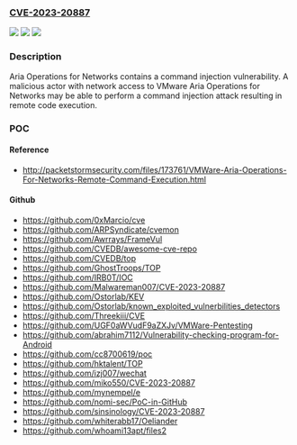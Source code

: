 ### [CVE-2023-20887](https://cve.mitre.org/cgi-bin/cvename.cgi?name=CVE-2023-20887)
![](https://img.shields.io/static/v1?label=Product&message=Aria%20Operations%20for%20Networks%20(Formerly%20vRealize%20Network%20Insight)&color=blue)
![](https://img.shields.io/static/v1?label=Version&message=Aria%20Operations%20for%20Networks%20(Formerly%20vRealize%20Network%20Insight)%206.x%20&color=brightgreen)
![](https://img.shields.io/static/v1?label=Vulnerability&message=Networks%20Command%20Injection%20Vulnerability&color=brightgreen)

### Description

Aria Operations for Networks contains a command injection vulnerability. A malicious actor with network access to VMware Aria Operations for Networks may be able to perform a command injection attack resulting in remote code execution.

### POC

#### Reference
- http://packetstormsecurity.com/files/173761/VMWare-Aria-Operations-For-Networks-Remote-Command-Execution.html

#### Github
- https://github.com/0xMarcio/cve
- https://github.com/ARPSyndicate/cvemon
- https://github.com/Awrrays/FrameVul
- https://github.com/CVEDB/awesome-cve-repo
- https://github.com/CVEDB/top
- https://github.com/GhostTroops/TOP
- https://github.com/IRB0T/IOC
- https://github.com/Malwareman007/CVE-2023-20887
- https://github.com/Ostorlab/KEV
- https://github.com/Ostorlab/known_exploited_vulnerbilities_detectors
- https://github.com/Threekiii/CVE
- https://github.com/UGF0aWVudF9aZXJv/VMWare-Pentesting
- https://github.com/abrahim7112/Vulnerability-checking-program-for-Android
- https://github.com/cc8700619/poc
- https://github.com/hktalent/TOP
- https://github.com/izj007/wechat
- https://github.com/miko550/CVE-2023-20887
- https://github.com/mynempel/e
- https://github.com/nomi-sec/PoC-in-GitHub
- https://github.com/sinsinology/CVE-2023-20887
- https://github.com/whiterabb17/Oeliander
- https://github.com/whoami13apt/files2

